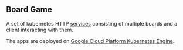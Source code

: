## Board Game

A set of kubernetes HTTP [services](https://kubernetes.io/docs/concepts/services-networking/service) consisting of multiple boards and a client interacting with them.

The apps are deployed on [Google Cloud Platform Kubernetes Engine](https://console.cloud.google.com/kubernetes).


